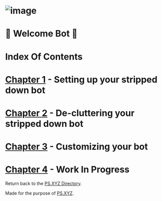 # ![image](https://cdn.discordapp.com/attachments/838700484185292820/927961936883236864/unknown.png)

# 👋 Welcome Bot 👋
# Index Of Contents

# [Chapter 1](https://github.com/PS-XYZ-Developement/Directory/blob/main/Stripped%20Down%20Bot%20Tutorials/Welcome%20Bot/Chapters/Chapter1.md) - Setting up your stripped down bot
# [Chapter 2](https://github.com/PS-XYZ-Developement/Directory/blob/main/Stripped%20Down%20Bot%20Tutorials/Welcome%20Bot/Chapters/Chapter2.md) - De-cluttering your stripped down bot
# [Chapter 3](https://github.com/PS-XYZ-Developement/Directory/blob/main/Stripped%20Down%20Bot%20Tutorials/Welcome%20Bot/Chapters/Chapter3.md) - Customizing your bot
# [Chapter 4](https://github.com/PS-XYZ-Developement/Directory/blob/main/Stripped%20Down%20Bot%20Tutorials/Welcome%20Bot/Chapters/Chapter4.md) - Work In Progress

Return back to the [PS.XYZ Directory](https://github.com/PS-XYZ-Developement/Directory).

Made for the purpose of [PS.XYZ](https://platservices.xyz).
